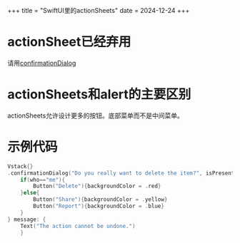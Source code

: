 +++
title = "SwiftUI里的actionSheets"
date = 2024-12-24
+++

# actionSheet已经弃用

请用[confirmationDialog](https://developer.apple.com/documentation/avkit/videoplayer/confirmationdialog(_:ispresented:titlevisibility:actions:)-7tvlw)

# actionSheets和alert的主要区别

actionSheets允许设计更多的按钮。底部菜单而不是中间菜单。

# 示例代码

```swift
Vstack{}
.confirmationDialog("Do you really want to delete the item?", isPresented: $showConfirmationDialog, titleVisibility: .visible) {
    if(who=="me"){
        Button("Delete"){backgroundColor = .red}
    }else{
        Button("Share"){backgroundColor = .yellow}
        Button("Report"){backgroundColor = .blue}
    }
} message: {
    Text("The action cannot be undone.")
    }
```
